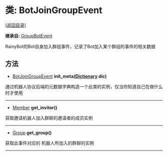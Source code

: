 # 类: BotJoinGroupEvent  
[(返回目录)](README.md)  
  
**继承自:** [GroupBotEvent](GroupBotEvent.md)  
  
RainyBot的Bot自身加入群组事件，记录了Bot加入某个群组的事件的相关数据  
  
## 方法 
  
- [BotJoinGroupEvent](BotJoinGroupEvent.md) **init_meta([Dictionary](https://docs.godotengine.org/en/latest/classes/class_dictionary.html) dic)**  
  
通过机器人协议后端的元数据字典构造一个此类的实例，仅当你知道自己在做什么时才使用  
  
---  
  
- [Member](Member.md) **get_invitor()**  
  
获取邀请机器人加入群聊的邀请者的成员实例  
  
---  
  
- [Group](Group.md) **get_group()**  
  
获取此事件对应的	机器人所加入的群聊的实例  
  
---  
  

